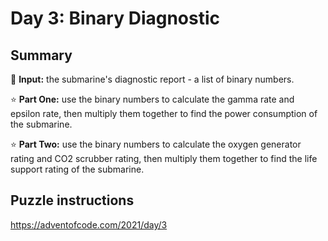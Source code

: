 # Day 3: Binary Diagnostic

## Summary

📃 **Input:** the submarine's diagnostic report - a list of binary numbers.

⭐ **Part One:** use the binary numbers to calculate the gamma rate and epsilon rate, then multiply them together to find the power consumption of the submarine.

⭐ **Part Two:** use the binary numbers to calculate the oxygen generator rating and CO2 scrubber rating, then multiply them together to find the life support rating of the submarine.

## Puzzle instructions
https://adventofcode.com/2021/day/3